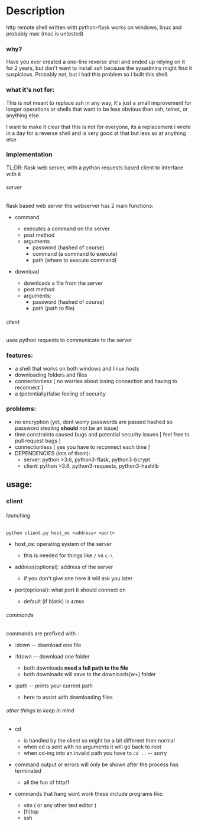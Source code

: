 # Description
http remote shell written with python-flask
works on windows, linux and probably mac (mac is untested)


### why?
Have you ever created a one-line reverse shell and ended up relying on it for 2 years, but don't want to install ssh because the sysadmins might find it suspicious. Probably not, but i had this problem so i built this shell.

### what it's not for:
This is not meant to replace ssh in any way, it's just a small improvement for longer operations or shells that want to be less obvious than ssh, telnet, or anything else.

I want to make it clear that this is not for everyone, its a replacement i wrote in a day for a reverse shell and is very good at that but less so at anything else

### implementation
TL;DR: flask web server, with a python requests based client to interface with it

###### server
flask based web server
the webserver has 2 main functions:
- command
    - executes a command on the server
    - post method
    - arguments
        - password (hashed of course)
        - command (a command to execute)
        - path (where to execute command) 

- download
    - downloads a file from the server
    - post method
    - arguments:
        - password (hashed of course)
        - path (path to file)


###### client
uses python requests to communicate to the server




### features:
- a shell that works on both windows and linux hosts
- downloading folders and files
- connectionless [ no worries about losing connection and having to reconnect ]
- a (potentially)false feeling of security

### problems:
- no encryption [yet, dont worry passwords are passed hashed so password stealing **should** not be an issue]
- time constraints caused bugs and potential security issues [ feel free to pull request bugs ]
- connectionless [ yes you have to reconnect each time ]
- DEPENDENCIES (lots of them):
    - server: python >3.6, python3-flask, python3-bcrypt
    - client: python >3.6, python3-requests, python3-hashlib


## usage:
### client
###### launching
```
python client.py host_os <address> <port>
```
* host\_os: operating system of the server
    - this is needed for things like `/` vs `c:\`

* address(optional): address of the server
    - if you don't give one here it will ask you later

* port(optional): what port it should connect on
    - default (if blank) is `42068`

###### commands
commands are prefixed with `:`
* :down  -- download one file
* :fdown -- download one folder
    - both downloads **need a full path to the file**
    - both downloads will save to the downloads(w+) folder

* :path -- prints your current path
    - here to assist with downloading files


###### other things to keep in mind
* cd
    - is handled by the client so might be a bit different then normal
    - when cd is sent with no arguments it will go back to root
    - when cd-ing into an invalid path you have to `cd ..` -- sorry

* command output or errors will only be shown after the process has terminated
    - all the fun of http/1

* commands that hang wont work
these include programs like: 
    - vim ( or any other text editor )
    - [h]top
    - ssh


